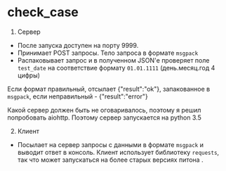 # check_case
1. Сервер

+ После запуска доступен на порту 9999.
+ Принимает POST запросы. Тело запроса в формате `msgpack`
+ Распаковывает запрос и в полученном JSON'е проверяет поле `test_date` на соответствие формату `01.01.1111` (день.месяц.год 4 цифры)

Если формат правильный, отсылает {"result":"ok"}, запакованное в `msgpack`, если неправильный - {"result":"error"}

Какой сервер должен быть не оговаривалось, поэтому я решил попробовать aiohttp.
Поэтому сервер запускается на python 3.5

2. Клиент
+ Посылает на сервер запросы с данными в формате `msgpack` и выводит ответ в консоль.
Клиент использует библиотеку `requests`, так что может запускаться на более старых версиях питона .

